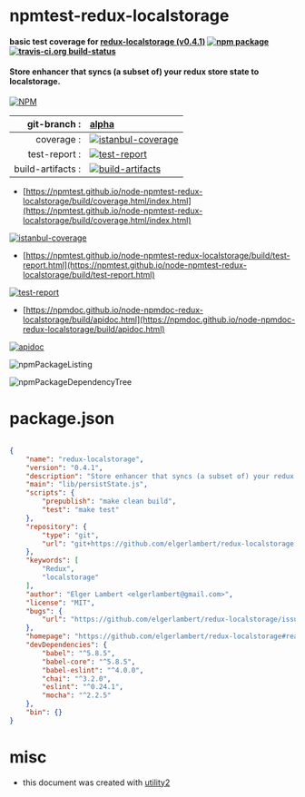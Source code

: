 # npmtest-redux-localstorage

#### basic test coverage for  [redux-localstorage (v0.4.1)](https://github.com/elgerlambert/redux-localstorage#readme)  [![npm package](https://img.shields.io/npm/v/npmtest-redux-localstorage.svg?style=flat-square)](https://www.npmjs.org/package/npmtest-redux-localstorage) [![travis-ci.org build-status](https://api.travis-ci.org/npmtest/node-npmtest-redux-localstorage.svg)](https://travis-ci.org/npmtest/node-npmtest-redux-localstorage)

#### Store enhancer that syncs (a subset of) your redux store state to localstorage.

[![NPM](https://nodei.co/npm/redux-localstorage.png?downloads=true&downloadRank=true&stars=true)](https://www.npmjs.com/package/redux-localstorage)

| git-branch : | [alpha](https://github.com/npmtest/node-npmtest-redux-localstorage/tree/alpha)|
|--:|:--|
| coverage : | [![istanbul-coverage](https://npmtest.github.io/node-npmtest-redux-localstorage/build/coverage.badge.svg)](https://npmtest.github.io/node-npmtest-redux-localstorage/build/coverage.html/index.html)|
| test-report : | [![test-report](https://npmtest.github.io/node-npmtest-redux-localstorage/build/test-report.badge.svg)](https://npmtest.github.io/node-npmtest-redux-localstorage/build/test-report.html)|
| build-artifacts : | [![build-artifacts](https://npmtest.github.io/node-npmtest-redux-localstorage/glyphicons_144_folder_open.png)](https://github.com/npmtest/node-npmtest-redux-localstorage/tree/gh-pages/build)|

- [https://npmtest.github.io/node-npmtest-redux-localstorage/build/coverage.html/index.html](https://npmtest.github.io/node-npmtest-redux-localstorage/build/coverage.html/index.html)

[![istanbul-coverage](https://npmtest.github.io/node-npmtest-redux-localstorage/build/screenCapture.buildCi.browser.%252Ftmp%252Fbuild%252Fcoverage.lib.html.png)](https://npmtest.github.io/node-npmtest-redux-localstorage/build/coverage.html/index.html)

- [https://npmtest.github.io/node-npmtest-redux-localstorage/build/test-report.html](https://npmtest.github.io/node-npmtest-redux-localstorage/build/test-report.html)

[![test-report](https://npmtest.github.io/node-npmtest-redux-localstorage/build/screenCapture.buildCi.browser.%252Ftmp%252Fbuild%252Ftest-report.html.png)](https://npmtest.github.io/node-npmtest-redux-localstorage/build/test-report.html)

- [https://npmdoc.github.io/node-npmdoc-redux-localstorage/build/apidoc.html](https://npmdoc.github.io/node-npmdoc-redux-localstorage/build/apidoc.html)

[![apidoc](https://npmdoc.github.io/node-npmdoc-redux-localstorage/build/screenCapture.buildCi.browser.%252Ftmp%252Fbuild%252Fapidoc.html.png)](https://npmdoc.github.io/node-npmdoc-redux-localstorage/build/apidoc.html)

![npmPackageListing](https://npmtest.github.io/node-npmtest-redux-localstorage/build/screenCapture.npmPackageListing.svg)

![npmPackageDependencyTree](https://npmtest.github.io/node-npmtest-redux-localstorage/build/screenCapture.npmPackageDependencyTree.svg)



# package.json

```json

{
    "name": "redux-localstorage",
    "version": "0.4.1",
    "description": "Store enhancer that syncs (a subset of) your redux store state to localstorage.",
    "main": "lib/persistState.js",
    "scripts": {
        "prepublish": "make clean build",
        "test": "make test"
    },
    "repository": {
        "type": "git",
        "url": "git+https://github.com/elgerlambert/redux-localstorage.git"
    },
    "keywords": [
        "Redux",
        "localstorage"
    ],
    "author": "Elger Lambert <elgerlambert@gmail.com>",
    "license": "MIT",
    "bugs": {
        "url": "https://github.com/elgerlambert/redux-localstorage/issues"
    },
    "homepage": "https://github.com/elgerlambert/redux-localstorage#readme",
    "devDependencies": {
        "babel": "^5.8.5",
        "babel-core": "^5.8.5",
        "babel-eslint": "^4.0.0",
        "chai": "^3.2.0",
        "eslint": "^0.24.1",
        "mocha": "^2.2.5"
    },
    "bin": {}
}
```



# misc
- this document was created with [utility2](https://github.com/kaizhu256/node-utility2)
